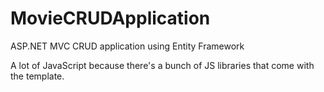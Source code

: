 # MovieCRUDApplication
ASP.NET MVC CRUD application using Entity Framework 

A lot of JavaScript because there's a bunch of JS libraries that come with the template.
